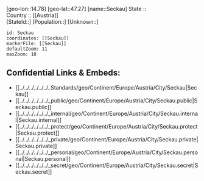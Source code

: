 ﻿---
location: [47.27,14.78] 
mapzoom: [7,12] 
mapmarker: city 
type: City
tags:
- geo/City


SpocWebEntityId: 34160
isDeleted: false
confidential: public

---
[geo-lon::14.78] 
[geo-lat::47.27] 
[name::Seckau] 
State ::  
Country :: [[Austria]]  
[StateId::] 
[Population::] 
[Unknown::] 


```leaflet
id: Seckau
coordinates: [[Seckau]] 
markerFile: [[Seckau]] 
defaultZoom: 11 
maxZoom: 18
```


## Confidential Links & Embeds: 
- [[../../../../../../_Standards/geo/Continent/Europe/Austria/City/Seckau|Seckau]] 
- [[../../../../../../_public/geo/Continent/Europe/Austria/City/Seckau.public|Seckau.public]] 
- [[../../../../../../_internal/geo/Continent/Europe/Austria/City/Seckau.internal|Seckau.internal]] 
- [[../../../../../../_protect/geo/Continent/Europe/Austria/City/Seckau.protect|Seckau.protect]] 
- [[../../../../../../_private/geo/Continent/Europe/Austria/City/Seckau.private|Seckau.private]] 
- [[../../../../../../_personal/geo/Continent/Europe/Austria/City/Seckau.personal|Seckau.personal]] 
- [[../../../../../../_secret/geo/Continent/Europe/Austria/City/Seckau.secret|Seckau.secret]] 

